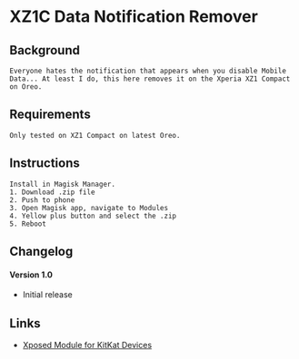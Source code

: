 # XZ1C Data Notification Remover

## Background
    Everyone hates the notification that appears when you disable Mobile Data... At least I do, this here removes it on the Xperia XZ1 Compact on Oreo.

## Requirements
    Only tested on XZ1 Compact on latest Oreo.

## Instructions
    Install in Magisk Manager.
    1. Download .zip file
    2. Push to phone
    3. Open Magisk app, navigate to Modules
    4. Yellow plus button and select the .zip
    5. Reboot

## Changelog
#### Version 1.0
- Initial release

## Links
- [Xposed Module for KitKat Devices](https://forum.xda-developers.com/xposed/modules/xposed-module-xposed-dtn-disabler-t2404404)
